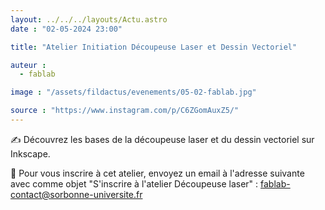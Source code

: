```yaml
---
layout: ../../../layouts/Actu.astro
date : "02-05-2024 23:00"

title: "Atelier Initiation Découpeuse Laser et Dessin Vectoriel"

auteur :
  - fablab

image : "/assets/fildactus/evenements/05-02-fablab.jpg"

source : "https://www.instagram.com/p/C6ZGomAuxZ5/"
---
```


✍️ Découvrez les bases de la découpeuse laser et du dessin vectoriel sur Inkscape.

📨 Pour vous inscrire à cet atelier, envoyez un email à l'adresse suivante avec comme objet "S'inscrire à l'atelier Découpeuse laser" : fablab-contact@sorbonne-universite.fr